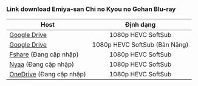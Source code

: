 ### **Link download Emiya-san Chi no Kyou no Gohan Blu-ray**

| Host          | Định dạng          |
| ------------- |:------------------:|
| [Google Drive](https://drive.google.com/drive/folders/1t_q1kOOUJtB5r0-0UAN7h2wSC_iMa4MR?usp=sharing)  | 1080p HEVC SoftSub |
| [Google Drive](https://drive.google.com/drive/folders/1SSi-eEYSamRU5LuNOllimqgA9_aP7Pt0?usp=sharing)  | 1080p HEVC SoftSub (Bản Nặng)|
| [Fshare]() (Đang cập nhập) 	| 1080p HEVC SoftSub |
| [Nyaa]()    (Đang cập nhập)     | 1080p HEVC SoftSub |
| [OneDrive]() (Đang cập nhập)      | 1080p HEVC SoftSub |



